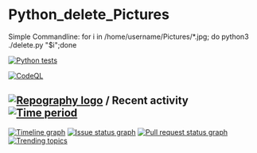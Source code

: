 # Python_delete_Pictures



Simple Commandline: for i in /home/username/Pictures/*.jpg; do python3 ./delete.py "$i";done

[![Python tests](https://github.com/Dragonius/Python_delete_Pictures/actions/workflows/pythonapp.yml/badge.svg)](https://github.com/Dragonius/Python_delete_Pictures/actions/workflows/pythonapp.yml)

[![CodeQL](https://github.com/Dragonius/Python_delete_Pictures/actions/workflows/codeql-analysis.yml/badge.svg)](https://github.com/Dragonius/Python_delete_Pictures/actions/workflows/codeql-analysis.yml)

## [![Repography logo](https://images.repography.com/logo.svg)](https://repography.com) / Recent activity [![Time period](https://images.repography.com/31875022/Dragonius/Python_delete_Pictures/recent-activity/dd5dc5fe3b8a4fa66097854354730216_badge.svg)](https://repography.com)
[![Timeline graph](https://images.repography.com/31875022/Dragonius/Python_delete_Pictures/recent-activity/dd5dc5fe3b8a4fa66097854354730216_timeline.svg)](https://github.com/Dragonius/Python_delete_Pictures/commits)
[![Issue status graph](https://images.repography.com/31875022/Dragonius/Python_delete_Pictures/recent-activity/dd5dc5fe3b8a4fa66097854354730216_issues.svg)](https://github.com/Dragonius/Python_delete_Pictures/issues)
[![Pull request status graph](https://images.repography.com/31875022/Dragonius/Python_delete_Pictures/recent-activity/dd5dc5fe3b8a4fa66097854354730216_prs.svg)](https://github.com/Dragonius/Python_delete_Pictures/pulls)
[![Trending topics](https://images.repography.com/31875022/Dragonius/Python_delete_Pictures/recent-activity/dd5dc5fe3b8a4fa66097854354730216_words.svg)](https://github.com/Dragonius/Python_delete_Pictures/commits)
